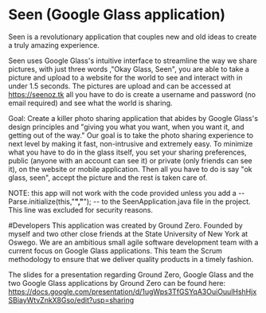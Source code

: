 # Seen (Google Glass application)

Seen is a revolutionary application that couples new and old ideas to create a truly amazing experience. 

Seen uses Google Glass's intuitive interface to streamline the way we share pictures, with just three words ,"Okay Glass, Seen", you are able to take a picture and upload to a website for the world to see  and interact with in under 1.5 seconds. 
The pictures are upload and can be accessed at https://seenoz.tk all you have to do is create a username and password (no email required) and see what the world is sharing.

Goal: 
Create a killer photo sharing application that abides by Google Glass's design principles and "giving you what you want, when you want it, and getting out of the way." Our goal is to take the photo sharing experience to next level by making it fast, non-intrusive and extremely easy. To minimize what you have to do in the glass itself, you set your sharing preferences, public (anyone with an account can see it) or private (only friends can see it), on the website or mobile application. Then all you have to do is say "ok glass, seen", accept the picture and the rest is taken care of.   

NOTE: this app will not work with the code provided unless you add a -- Parse.initialize(this,"******","******"); -- to
the SeenApplication.java file in the project. This line was excluded for security reasons.

#Developers
This application was created by Ground Zero. Founded by myself and two other close friends at the State University of New York at Oswego. We are an ambitious small agile software development team with a current focus on Google Glass applications. This team the Scrum methodology to ensure that we deliver quality products in a timely fashion.

The slides for a presentation regarding Ground Zero, Google Glass and the two Google Glass applications by Ground Zero can be found here: https://docs.google.com/presentation/d/1ugWps3TfGSYqA3OuiOuulHshHjxSBiayWtvZnkX8Gso/edit?usp=sharing
